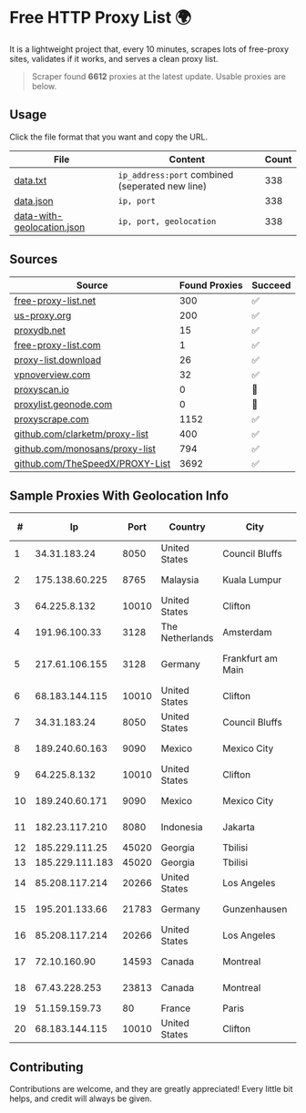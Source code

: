 
# Free HTTP Proxy List 🌍

It is a lightweight project that, every 10 minutes, scrapes lots of free-proxy sites, validates if it works, and serves a clean proxy list.


> Scraper found **6612** proxies at the latest update. Usable proxies are below.

## Usage

Click the file format that you want and copy the URL.


|File|Content|Count|
|----|-------|-----|
|[data.txt](https://raw.githubusercontent.com/themiralay/Proxy-List-World/master/data.txt)|`ip_address:port` combined (seperated new line)|338|
|[data.json](https://raw.githubusercontent.com/themiralay/Proxy-List-World/master/data.json)|`ip, port`|338|
|[data-with-geolocation.json](https://raw.githubusercontent.com/themiralay/Proxy-List-World/master/data-with-geolocation.json)|`ip, port, geolocation`|338|

## Sources

|Source|Found Proxies|Succeed|
|------|-------------|-------|
|[free-proxy-list.net](https://free-proxy-list.net)|300|✅|
|[us-proxy.org](https://www.us-proxy.org)|200|✅|
|[proxydb.net](http://proxydb.net)|15|✅|
|[free-proxy-list.com](https://free-proxy-list.com/?page=&port=&type%5B%5D=http&type%5B%5D=https&up_time=0&search=Search)|1|✅|
|[proxy-list.download](https://www.proxy-list.download/HTTP)|26|✅|
|[vpnoverview.com](https://vpnoverview.com/privacy/anonymous-browsing/free-proxy-servers)|32|✅|
|[proxyscan.io](https://www.proxyscan.io)|0|🚫|
|[proxylist.geonode.com](https://proxylist.geonode.com/api/proxy-list?limit=300&page=1&sort_by=lastChecked&sort_type=desc&protocols=http,https)|0|🚫|
|[proxyscrape.com](https://api.proxyscrape.com/v2/?request=displayproxies&protocol=http&timeout=10000&country=all&ssl=all&anonymity=all)|1152|✅|
|[github.com/clarketm/proxy-list](https://raw.githubusercontent.com/clarketm/proxy-list/master/proxy-list-raw.txt)|400|✅|
|[github.com/monosans/proxy-list](https://raw.githubusercontent.com/monosans/proxy-list/main/proxies/http.txt)|794|✅|
|[github.com/TheSpeedX/PROXY-List](https://raw.githubusercontent.com/TheSpeedX/PROXY-List/master/http.txt)|3692|✅|


## Sample Proxies With Geolocation Info

|#|Ip|Port|Country|City|Internet Service Provider|
|-|--|----|-------|----|-------------------------|
|1|34.31.183.24|8050|United States|Council Bluffs|Google LLC|
|2|175.138.60.225|8765|Malaysia|Kuala Lumpur|Telekom Malaysia Berhad|
|3|64.225.8.132|10010|United States|Clifton|DigitalOcean, LLC|
|4|191.96.100.33|3128|The Netherlands|Amsterdam|NovoServe B.V.|
|5|217.61.106.155|3128|Germany|Frankfurt am Main|Aruba GmbH Cloud Network DC05|
|6|68.183.144.115|10010|United States|Clifton|DigitalOcean, LLC|
|7|34.31.183.24|8050|United States|Council Bluffs|Google LLC|
|8|189.240.60.163|9090|Mexico|Mexico City|Uninet S.A. de C.V.|
|9|64.225.8.132|10010|United States|Clifton|DigitalOcean, LLC|
|10|189.240.60.171|9090|Mexico|Mexico City|Uninet S.A. de C.V.|
|11|182.23.117.210|8080|Indonesia|Jakarta|PT Aplikanusa Lintasarta|
|12|185.229.111.25|45020|Georgia|Tbilisi|Sysnet LLC|
|13|185.229.111.183|45020|Georgia|Tbilisi|Sysnet LLC|
|14|85.208.117.214|20266|United States|Los Angeles|Enzu Inc|
|15|195.201.133.66|21783|Germany|Gunzenhausen|Hetzner Online GmbH|
|16|85.208.117.214|20266|United States|Los Angeles|Enzu Inc|
|17|72.10.160.90|14593|Canada|Montreal|GloboTech Communications|
|18|67.43.228.253|23813|Canada|Montreal|GloboTech Communications|
|19|51.159.159.73|80|France|Paris|SCALEWAY|
|20|68.183.144.115|10010|United States|Clifton|DigitalOcean, LLC|



## Contributing

Contributions are welcome, and they are greatly appreciated! Every
little bit helps, and credit will always be given.


